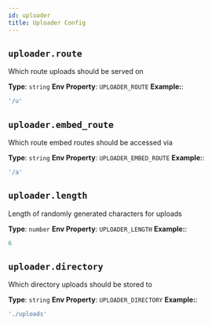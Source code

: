 ```yaml
---
id: uploader
title: Uploader Config
---
```


## `uploader.route`
Which route uploads should be served on

**Type**: `string`
**Env Property**: `UPLOADER_ROUTE`
**Example:**:
```js
'/u'
```

## `uploader.embed_route`
Which route embed routes should be accessed via

**Type**: `string`
**Env Property**: `UPLOADER_EMBED_ROUTE`
**Example:**:
```js
'/a'
```

## `uploader.length`
Length of randomly generated characters for uploads

**Type**: `number`
**Env Property**: `UPLOADER_LENGTH`
**Example:**:
```js
6
```

## `uploader.directory`
Which directory uploads should be stored to

**Type**: `string`
**Env Property**: `UPLOADER_DIRECTORY`
**Example:**:
```js
'./uploads'
```
